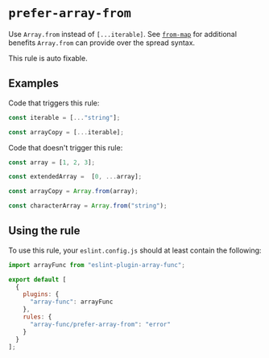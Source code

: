 # `prefer-array-from`

Use `Array.from` instead of `[...iterable]`.
See [`from-map`](#from-map) for additional benefits `Array.from` can provide over the spread syntax.

This rule is auto fixable.

## Examples

Code that triggers this rule:

```js
const iterable = [..."string"];

const arrayCopy = [...iterable];
```

Code that doesn't trigger this rule:

```js
const array = [1, 2, 3];

const extendedArray =  [0, ...array];

const arrayCopy = Array.from(array);

const characterArray = Array.from("string");
```

## Using the rule

To use this rule, your `eslint.config.js` should at least contain the following:

```js
import arrayFunc from "eslint-plugin-array-func";

export default [
  {
    plugins: {
      "array-func": arrayFunc
    },
    rules: {
      "array-func/prefer-array-from": "error"
    }
  }
];
```
